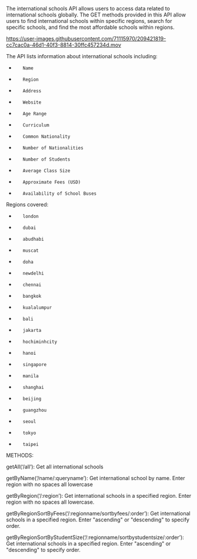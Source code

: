The international schools API allows users to access data related to international schools globally. The GET methods provided in this API allow users to find international schools within specific regions, search for specific schools, and find the most affordable schools within regions.

 

https://user-images.githubusercontent.com/71115970/209421819-cc7cac0a-46d1-40f3-8814-30ffc457234d.mov



The API lists information about international schools including:

-        Name

-        Region

-        Address

-        Website

-        Age Range

-        Curriculum

-        Common Nationality

-        Number of Nationalities

-        Number of Students

-        Average Class Size

-        Approximate Fees (USD)

-        Availability of School Buses

 

Regions covered:

-        london

-        dubai

-        abudhabi

-        muscat

-        doha

-        newdelhi

-        chennai

-        bangkok

-        kualalumpur

-        bali

-        jakarta

-        hochiminhcity

-        hanoi

-        singapore

-        manila

-        shanghai

-        beijing

-        guangzhou

-        seoul

-        tokyo

-        taipei

 

 

METHODS:

 

getAll(‘/all’): Get all international schools

 

getByName(‘/name/:queryname’): Get international school by name. Enter region with no spaces all lowercase

 

 

getByRegion(‘/:region’): Get international schools in a specified region. Enter region with no spaces all lowercase.

 

getByRegionSortByFees(‘/:regionname/sortbyfees/:order’): Get international schools in a specified region. Enter "ascending" or "descending" to specify order.

 

 

getByRegionSortByStudentSize(‘/:regionname/sortbystudentsize/:order’): Get international schools in a specified region. Enter "ascending" or "descending" to specify order.
